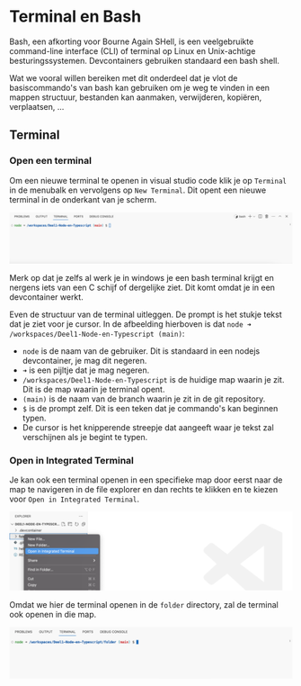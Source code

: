 # Terminal en Bash

Bash, een afkorting voor Bourne Again SHell, is een veelgebruikte command-line interface (CLI) of terminal op Linux en Unix-achtige besturingssystemen. Devcontainers gebruiken standaard een bash shell.

Wat we vooral willen bereiken met dit onderdeel dat je vlot de basiscommando's van bash kan gebruiken om je weg te vinden in een mappen structuur, bestanden kan aanmaken, verwijderen, kopiëren, verplaatsen, ... 

## Terminal

### Open een terminal

Om een nieuwe terminal te openen in visual studio code klik je op `Terminal` in de menubalk en vervolgens op `New Terminal`. Dit opent een nieuwe terminal in de onderkant van je scherm. 

![Alt text](../.gitbook/assets/newterminal.png)

Merk op dat je zelfs al werk je in windows je een bash terminal krijgt en nergens iets van een C schijf of dergelijke ziet. Dit komt omdat je in een devcontainer werkt. 

Even de structuur van de terminal uitleggen. De prompt is het stukje tekst dat je ziet voor je cursor. In de afbeelding hierboven is dat `node ➜ /workspaces/Deel1-Node-en-Typescript (main)`:
- `node` is de naam van de gebruiker. Dit is standaard in een nodejs devcontainer, je mag dit negeren.
- `➜` is een pijltje dat je mag negeren.
- `/workspaces/Deel1-Node-en-Typescript` is de huidige map waarin je zit. Dit is de map waarin je terminal opent.
- `(main)` is de naam van de branch waarin je zit in de git repository.
- `$` is de prompt zelf. Dit is een teken dat je commando's kan beginnen typen.
- De cursor is het knipperende streepje dat aangeeft waar je tekst zal verschijnen als je begint te typen.

### Open in Integrated Terminal

Je kan ook een terminal openen in een specifieke map door eerst naar de map te navigeren in de file explorer en dan rechts te klikken en te kiezen voor `Open in Integrated Terminal`.

![Alt text](../.gitbook/assets/openintegrated.png)

Omdat we hier de terminal openen in de `folder` directory, zal de terminal ook openen in die map.

![Alt text](../.gitbook/assets/open_in_terminal.png)

